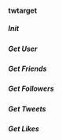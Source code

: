 #### twtarget

##### Init
##### Get User
##### Get Friends
##### Get Followers
##### Get Tweets
##### Get Likes

